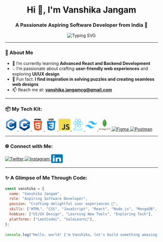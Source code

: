 <h1 align="center">Hi 👋, I'm Vanshika Jangam</h1>
<h3 align="center">A Passionate Aspiring Software Developer from India 🚀</h3>

<p align="center">
  <img src="https://readme-typing-svg.herokuapp.com?color=%2336BCF7&size=24&center=true&lines=Creative+Frontend+Developer;Open+Source+Enthusiast;Always+Learning+New+Things" alt="Typing SVG">
</p>

---

### 🌟 About Me
- 🌱 I’m currently learning **Advanced React and Backend Development**
- 💡 I’m passionate about crafting **user-friendly web experiences** and exploring **UI/UX design**
- 🧩 Fun fact: **I find inspiration in solving puzzles and creating seamless web designs**
- 📫 Reach me at: **vanshika.jangamcg@gmail.com**

---

### 📦 My Tech Kit:
<p align="left">
  <a href="https://www.cprogramming.com/" target="_blank" rel="noreferrer">
    <img src="https://raw.githubusercontent.com/devicons/devicon/master/icons/c/c-original.svg" alt="C" width="40" height="40" />
  </a>
  <a href="https://www.cplusplus.com/" target="_blank" rel="noreferrer">
    <img src="https://raw.githubusercontent.com/devicons/devicon/master/icons/cplusplus/cplusplus-original.svg" alt="C++" width="40" height="40" />
  </a>
  <a href="https://developer.mozilla.org/en-US/docs/Web/HTML" target="_blank" rel="noreferrer">
    <img src="https://raw.githubusercontent.com/devicons/devicon/master/icons/html5/html5-original-wordmark.svg" alt="HTML5" width="40" height="40" />
  </a>
  <a href="https://www.w3schools.com/css/" target="_blank" rel="noreferrer">
    <img src="https://raw.githubusercontent.com/devicons/devicon/master/icons/css3/css3-original-wordmark.svg" alt="CSS3" width="40" height="40" />
  </a>
  <a href="https://developer.mozilla.org/en-US/docs/Web/JavaScript" target="_blank" rel="noreferrer">
    <img src="https://raw.githubusercontent.com/devicons/devicon/master/icons/javascript/javascript-original.svg" alt="JavaScript" width="40" height="40" />
  </a>
  <a href="https://reactjs.org/" target="_blank" rel="noreferrer">
    <img src="https://raw.githubusercontent.com/devicons/devicon/master/icons/react/react-original-wordmark.svg" alt="React" width="40" height="40" />
  </a>
  <a href="https://tailwindcss.com/" target="_blank" rel="noreferrer">
    <img src="https://raw.githubusercontent.com/devicons/devicon/master/icons/tailwindcss/tailwindcss-plain.svg" alt="TailwindCSS" width="40" height="40" />
  </a>
  <a href="https://www.mongodb.com/" target="_blank" rel="noreferrer">
    <img src="https://raw.githubusercontent.com/devicons/devicon/master/icons/mongodb/mongodb-original-wordmark.svg" alt="MongoDB" width="40" height="40" />
  </a>
  <a href="https://www.figma.com/" target="_blank" rel="noreferrer">
    <img src="https://www.vectorlogo.zone/logos/figma/figma-icon.svg" alt="Figma" width="40" height="40" />
  </a>
  <a href="https://www.postman.com/" target="_blank" rel="noreferrer">
    <img src="https://www.vectorlogo.zone/logos/getpostman/getpostman-icon.svg" alt="Postman" width="40" height="40" />
  </a>
</p>

---

### 🌐 Connect with Me:
<p align="left">
  <a href="https://twitter.com/@vanshikajangam" target="_blank">
    <img align="center" src="https://raw.githubusercontent.com/rahuldkjain/github-profile-readme-generator/master/src/images/icons/Social/twitter.svg" alt="Twitter" height="30" width="40" />
  </a>
  <a href="https://instagram.com/vanshuu_14" target="_blank">
    <img align="center" src="https://raw.githubusercontent.com/rahuldkjain/github-profile-readme-generator/master/src/images/icons/Social/instagram.svg" alt="Instagram" height="30" width="40" />
  </a>
  <a href="https://www.linkedin.com/in/vanshika-jangam/" target="_blank">
    <img align="center" src="https://raw.githubusercontent.com/devicons/devicon/master/icons/linkedin/linkedin-original.svg" alt="LinkedIn" height="30" width="40" />
  </a>
</p>

---

### ✨ A Glimpse of Me Through Code:
```javascript
const vanshika = {
  name: "Vanshika Jangam",
  role: "Aspiring Software Developer",
  passion: "Crafting delightful user experiences 🌟",
  skills: ["HTML", "CSS", "JavaScript", "React", "Node.js", "MongoDB", "TailwindCSS"],
  hobbies: ["UI/UX Design", "Learning New Tools", "Exploring Tech"],
  platforms: ["LeetCode🧩", "SoloLearn📖"],
};

console.log("Hello, world! I'm Vanshika, let's build something amazing together 🚀");
